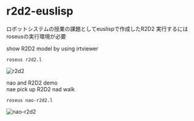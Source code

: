 # r2d2-euslisp
ロボットシステムの授業の課題としてeuslispで作成したR2D2
実行するにはroseusの実行環境が必要

show R2D2 model by using irtviewer
```
roseus r2d2.l
```
![r2d2](https://user-images.githubusercontent.com/38127823/70956190-9b4ef080-20b6-11ea-9b6d-8e23683eb1bb.png)

nao and R2D2 demo    
nae pick up R2D2 nad walk
```
roseus nao-r2d2.l
```
![nao-r2d2](https://user-images.githubusercontent.com/38127823/70956406-4364b980-20b7-11ea-857b-c7d5584e2a6e.png)
